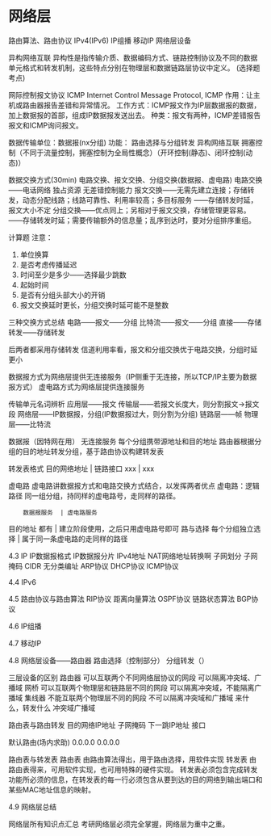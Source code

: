 网络层
===

路由算法、路由协议
IPv4(IPv6)
IP组播
移动IP
网络层设备

异构网络互联
异构性是指传输介质、数据编码方式、链路控制协议及不同的数据单元格式和转发机制，这些特点分别在物理层和数据链路层协议中定义。
(选择题考点)

网际控制报文协议 ICMP
Internet Control Message Protocol, ICMP
作用：让主机或路由器报告差错和异常情况。
工作方式：ICMP报文作为IP层数据报的数据，加上数据报的首部，组成IP数据报发送出去。
种类：报文有两种，ICMP差错报告报文和ICMP询问报文。

数据传输单位：数据报(nx分组)
功能：
路由选择与分组转发
异构网络互联
拥塞控制（不同于流量控制，拥塞控制为全局性概念）（开环控制(静态)、闭环控制(动态)）

数据交换方式(30min)
电路交换、报文交换、分组交换(数据报、虚电路)
电路交换——电话网络 独占资源 无差错控制能力 
报文交换——无需先建立连接；存储转发，动态分配线路；线路可靠性、利用率较高；多目标服务
——存储转发时延，报文大小不定
分组交换——优点同上；另相对于报文交换，存储管理更容易。
——存储转发时延；需要传输额外的信息量；乱序到达时，要对分组排序重组。

计算题
注意：
1. 单位换算
2. 是否考虑传播延迟
3. 时间至少是多少——选择最少跳数
4. 起始时间
5. 是否有分组头部大小的开销
6. 报文交换延时更长，分组交换时延可能不是整数

三种交换方式总结
电路——报文——分组
比特流——报文——分组
直接——存储转发——存储转发

后两者都采用存储转发
信道利用率看，报文和分组交换优于电路交换，分组时延更小

数据报方式为网络层提供无连接服务（IP侧重于无连接，所以TCP/IP主要为数据报方式）
虚电路方式为网络层提供连接服务

传输单元名词辨析
应用层——报文
传输层——若报文长度大，则分割报文->报文段
网络层——IP数据报，分组(IP数据报过大，则分割为分组)
链路层——帧
物理层——比特流

数据报（因特网在用）
无连接服务
每个分组携带源地址和目的地址
路由器根据分组的目的地址转发分组，基于路由协议构建转发表

转发表格式
目的网络地址 | 链路接口
xxx | xxx

虚电路
虚电路讲数据报方式和电路交换方式结合，以发挥两者优点
虚电路：逻辑路径
同一组分组，持同样的虚电路号，走同样的路径。

		数据报服务  | 虚电路服务
目的地址 都有 		| 建立阶段使用，之后只用虚电路号即可
路与选择 每个分组独立选择 | 属于同一条虚电路的走同样的路径

4.3 IP
IP数据报格式
IP数据报分片
IPv4地址
NAT网络地址转换啊
子网划分 子网掩码
CIDR 无分类编址
ARP协议
DHCP协议
ICMP协议


4.4 IPv6

4.5 路由协议与路由算法
RIP协议 距离向量算法
OSPF协议 链路状态算法
BGP协议

4.6 IP组播



4.7 移动IP











4.8 网络层设备——路由器
路由选择（控制部分）
分组转发（）

三层设备的区别
路由器 可以互联两个不同网络层协议的网段		可以隔离冲突域、广播域
网桥   可以互联两个物理层和链路层不同的网段 可以隔离冲突域，不能隔离广播域 
集线器 不能互联两个物理层不同的网段			不可以隔离冲突域和广播域 来什么，转发什么
冲突域广播域

路由表与路由转发
			目的网络IP地址 子网掩码 下一跳IP地址 接口

默认路由(场内求助) 0.0.0.0  0.0.0.0  

路由表与转发表
路由表 由路由算法得出，用于路由选择，用软件实现
转发表 由路由表得来，可用软件实现，也可用特殊的硬件实现。
转发表必须包含完成转发功能所必须的信息，在转发表的每一行必须包含从要到达的目的网络到输出端口和某些MAC地址信息的映射。


4.9 网络层总结



网络层所有知识点汇总
考研网络层必须完全掌握，网络层为重中之重。

